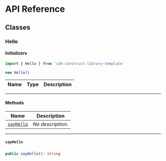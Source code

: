 # API Reference <a name="API Reference" id="api-reference"></a>



## Classes <a name="Classes" id="Classes"></a>

### Hello <a name="Hello" id="cdk-construct-library-template.Hello"></a>

#### Initializers <a name="Initializers" id="cdk-construct-library-template.Hello.Initializer"></a>

```typescript
import { Hello } from 'cdk-construct-library-template'

new Hello()
```

| **Name** | **Type** | **Description** |
| --- | --- | --- |

---

#### Methods <a name="Methods" id="Methods"></a>

| **Name** | **Description** |
| --- | --- |
| <code><a href="#cdk-construct-library-template.Hello.sayHello">sayHello</a></code> | *No description.* |

---

##### `sayHello` <a name="sayHello" id="cdk-construct-library-template.Hello.sayHello"></a>

```typescript
public sayHello(): string
```





